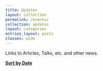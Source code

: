 ```yaml
---
title: Updates
layout: collection
permalink: /events/
collection: updates
layout: categories
entries_layout: posts
classes: wide
---
```

Links to Articles, Talks, etc. and other news.

**[Sort by Date](http://rmvanarse.github.io/news)**
